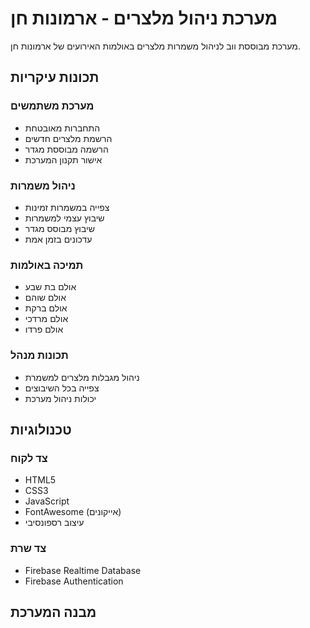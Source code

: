 # מערכת ניהול מלצרים - ארמונות חן

מערכת מבוססת ווב לניהול משמרות מלצרים באולמות האירועים של ארמונות חן.

## תכונות עיקריות

### מערכת משתמשים
- התחברות מאובטחת
- הרשמת מלצרים חדשים
- הרשמה מבוססת מגדר
- אישור תקנון המערכת

### ניהול משמרות
- צפייה במשמרות זמינות
- שיבוץ עצמי למשמרות
- שיבוץ מבוסס מגדר
- עדכונים בזמן אמת

### תמיכה באולמות
- אולם בת שבע
- אולם שוהם
- אולם ברקת
- אולם מרדכי
- אולם פרדו

### תכונות מנהל
- ניהול מגבלות מלצרים למשמרת
- צפייה בכל השיבוצים
- יכולות ניהול מערכת

## טכנולוגיות

### צד לקוח
- HTML5
- CSS3
- JavaScript
- FontAwesome (אייקונים)
- עיצוב רספונסיבי

### צד שרת
- Firebase Realtime Database
- Firebase Authentication

## מבנה המערכת 